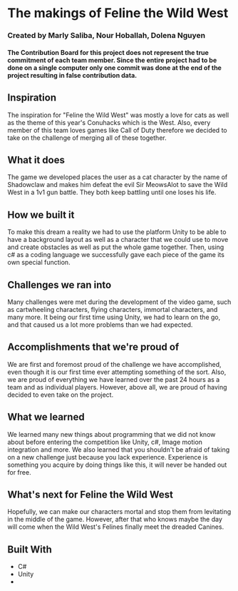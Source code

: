 # The makings of Feline the Wild West
### Created by Marly Saliba, Nour Hoballah, Dolena Nguyen
#### The Contribution Board for this project does not represent the true commitment of each team member. Since the entire project had to be done on a single computer only one commit was done at the end of the project resulting in false contribution data.

## Inspiration
The inspiration for "Feline the Wild West" was mostly a love for cats as well as the theme of this year's Conuhacks which is the West. Also, every member of this team loves games like Call of Duty therefore we decided to take on the challenge of merging all of these together.

## What it does
The game we developed places the user as a cat character by the name of Shadowclaw and makes him defeat the evil Sir MeowsAlot to save the Wild West in a 1v1 gun battle. They both keep battling until one loses his life.

## How we built it
To make this dream a reality we had to use the platform Unity to be able to have a background layout as well as a character that we could use to move and create obstacles as well as put the whole game together. Then, using c# as a coding language we successfully gave each piece of the game its own special function.

## Challenges we ran into
Many challenges were met during the development of the video game, such as cartwheeling characters, flying characters, immortal characters, and many more. It being our first time using Unity, we had to learn on the go, and that caused us a lot more problems than we had expected.

## Accomplishments that we're proud of
We are first and foremost proud of the challenge we have accomplished, even though it is our first time ever attempting something of the sort. Also, we are proud of everything we have learned over the past 24 hours as a team and as individual players. However, above all, we are proud of having decided to even take on the project.

## What we learned
We learned many new things about programming that we did not know about before entering the competition like Unity, c#, Image motion integration and more. We also learned that you shouldn't be afraid of taking on a new challenge just because you lack experience. Experience is something you acquire by doing things like this, it will never be handed out for free.

## What's next for Feline the Wild West
Hopefully, we can make our characters mortal and stop them from levitating in the middle of the game. However, after that who knows maybe the day will come when the Wild West's Felines finally meet the dreaded Canines.

## Built With
- C#
- Unity
- 

